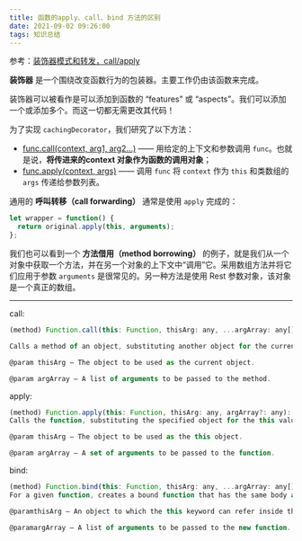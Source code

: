 ```yaml
---
title: 函数的apply、call、bind 方法的区别
date: 2021-09-02 09:26:00
tags: 知识总结
---
```


参考：[装饰器模式和转发，call/apply](https://zh.javascript.info/call-apply-decorators)

**装饰器** 是一个围绕改变函数行为的包装器。主要工作仍由该函数来完成。

装饰器可以被看作是可以添加到函数的 “features” 或 “aspects”。我们可以添加一个或添加多个。而这一切都无需更改其代码！

为了实现 `cachingDecorator`，我们研究了以下方法：

- [func.call(context, arg1, arg2…)](https://developer.mozilla.org/zh/docs/Web/JavaScript/Reference/Global_Objects/Function/call) —— 用给定的上下文和参数调用 `func`。也就是说，**将传进来的context 对象作为函数的调用对象**；
- [func.apply(context, args)](https://developer.mozilla.org/zh/docs/Web/JavaScript/Reference/Global_Objects/Function/apply) —— 调用 `func` 将 `context` 作为 `this` 和类数组的 `args` 传递给参数列表。

通用的 **呼叫转移（call forwarding）** 通常是使用 `apply` 完成的：

```javascript
let wrapper = function() {
  return original.apply(this, arguments);
};
```

我们也可以看到一个 **方法借用（method borrowing）** 的例子，就是我们从一个对象中获取一个方法，并在另一个对象的上下文中“调用”它。采用数组方法并将它们应用于参数 `arguments` 是很常见的。另一种方法是使用 Rest 参数对象，该对象是一个真正的数组。

------

call:

```js
(method) Function.call(this: Function, thisArg: any, ...argArray: any[]): any

Calls a method of an object, substituting another object for the current object. // 引用一个对象的方法，把那个对象替换为当前对象（传进来的那个）

@param thisArg — The object to be used as the current object.

@param argArray — A list of arguments to be passed to the method.
```

apply:

```js
(method) Function.apply(this: Function, thisArg: any, argArray?: any): any
Calls the function, substituting the specified object for the this value of the function, and the specified array for the arguments of the function. // 引用函数值，替换函数的this 为指定的对象。指定数组作为函数的参数

@param thisArg — The object to be used as the this object.

@param argArray — A set of arguments to be passed to the function.
```

bind:

```js
(method) Function.bind(this: Function, thisArg: any, ...argArray: any[]): any
For a given function, creates a bound function that has the same body as the original function. The this object of the bound function is associated with the specified object, and has the specified initial parameters. // 对于被给定的函数，创建一个和原始函数有相同主体的绑定了的函数，这个绑定了的函数和指定的对象相关联，有着明确的初始化参数。

@paramthisArg — An object to which the this keyword can refer inside the new function.

@paramargArray — A list of arguments to be passed to the new function.
```

